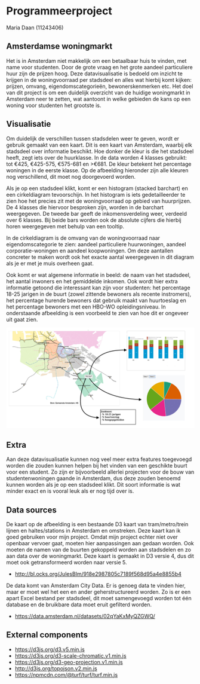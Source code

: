 # Programmeerproject

Maria Daan (11243406)

## Amsterdamse woningmarkt
Het is in Amsterdam niet makkelijk om een betaalbaar huis te vinden, met name voor studenten. Door de grote vraag en het grote aandeel particuliere huur zijn de prijzen hoog. Deze datavisualisatie is bedoeld om inzicht te krijgen in de woningvoorraad per stadsdeel en alles wat hierbij komt kijken: prijzen, omvang, eigendomscategorieën, bewonerskenmerken etc. Het doel van dit project is om een duidelijk overzicht van de huidige  woningmarkt in Amsterdam neer te zetten, wat aantoont in welke gebieden de kans op een woning voor studenten het grootste is.

## Visualisatie
Om duidelijk de verschillen tussen stadsdelen weer te geven, wordt er gebruik gemaakt van een kaart. Dit is een kaart van Amsterdam, waarbij elk stadsdeel over informatie beschikt. Hoe donker de kleur is die het stadsdeel heeft, zegt iets over de huurklasse. In de data worden 4 klasses gebruikt: tot €425,	€425-575, €575-681 en	>€681. De kleur betekent het percentage woningen in de eerste klasse. Op de afbeelding hieronder zijn alle kleuren nog verschillend, dit moet nog doorgevoerd worden.

Als je op een stadsdeel klikt, komt er een histogram (stacked barchart) en een cirkeldiagram tevoorschijn. In het histogram is iets gedetailleerder te zien hoe het precies zit met de woningvoorraad op gebied van huurprijzen. De 4 klasses die hiervoor besproken zijn, worden in de barchart weergegeven. De tweede bar geeft de inkomensverdeling weer, verdeeld over 6 klasses. Bij beide bars worden ook de absolute cijfers die hierbij horen weergegeven met behulp van een tooltip.

In de cirkeldiagram is de omvang van de woningvoorraad naar eigendomscategorie te zien: aandeel particuliere huurwoningen, aandeel corporatie-woningen en aandeel koopwoningen. Om deze aantallen concreter te maken wordt ook het exacte aantal weergegeven in dit diagram als je er met je muis overheen gaat.

Ook komt er wat algemene informatie in beeld: de naam van het stadsdeel, het aantal inwoners en het gemiddelde inkomen. Ook wordt hier extra informatie getoond die interessant kan zijn voor studenten: het percentage 18-25 jarigen in de buurt (zowel zittende bewoners als recente instromers), het percentage hurende bewoners dat gebruik maakt van huurtoeslag en het percentage bewoners met een HBO-WO opleidingsniveau. In onderstaande afbeelding is een voorbeeld te zien van hoe dit er ongeveer uit gaat zien.

![blah](https://github.com/mariadaan/Project/blob/master/doc/map.jpg)

## Extra
Aan deze datavisualisatie kunnen nog veel meer extra features toegevoegd worden die zouden kunnen helpen bij het vinden van een geschikte buurt voor een student. Zo zijn er bijvoorbeeld allerlei projecten voor de bouw van studentenwoningen gaande in Amsterdam, dus deze zouden benoemd kunnen worden als je op een stadsdeel klikt. Dit soort informatie is wat minder exact en is vooral leuk als er nog tijd over is. 

## Data sources
De kaart op de afbeelding is een bestaande D3 kaart van tram/metro/trein lijnen en haltes/stations in Amsterdam en omstreken. Deze kaart kan ik goed gebruiken voor mijn project. Omdat mijn project echter niet over openbaar vervoer gaat, moeten hier aanpassingen aan gedaan worden. Ook moeten de namen van de buurten gekoppeld worden aan stadsdelen en zo aan data over de woningmarkt. Deze kaart is gemaakt in D3 versie 4, dus dit moet ook getransformeerd worden naar versie 5.
- http://bl.ocks.org/JulesBlm/918e2987805c7189f568d95a4e8855b4

De data komt van Amsterdam City Data. Er is genoeg data te vinden hier, maar er moet wel het een en ander geherstructureerd worden. Zo is er een apart Excel bestand per stadsdeel, dit moet samengevoegd worden tot één database en de bruikbare data moet eruit gefilterd worden.
- https://data.amsterdam.nl/datasets/02qYaKxMyQZGWQ/

## External components
- https://d3js.org/d3.v5.min.js
- https://d3js.org/d3-scale-chromatic.v1.min.js
- https://d3js.org/d3-geo-projection.v1.min.js
- http://d3js.org/topojson.v2.min.js
- https://npmcdn.com/@turf/turf/turf.min.js

